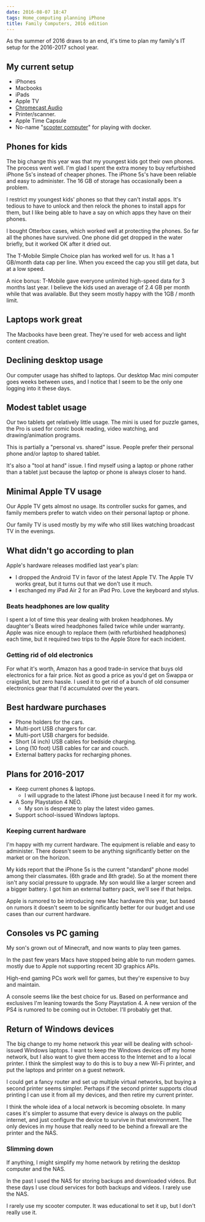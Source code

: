 ```yaml
---
date: 2016-08-07 18:47
tags: Home_computing planning iPhone
title: Family Computers, 2016 edition
---
```


As the summer of 2016 draws to an end, it's time to plan my family's IT setup
for the 2016-2017 school year.

##  My current setup

* iPhones
* Macbooks
* iPads
* Apple TV
* [Chromecast Audio](https://www.google.com/chromecast/speakers/)
* Printer/scanner.
* Apple Time Capsule
* No-name "[scooter computer](https://blog.codinghorror.com/the-scooter-computer/)" for playing with docker.

##  Phones for kids

The big change this year was that my youngest kids got their own phones. The
process went well. I'm glad I spent the extra money to buy refurbished iPhone
5s's instead of cheaper phones. The iPhone 5s's have been reliable and easy to
administer. The 16 GB of storage has occasionally been a problem.

I restrict my youngest kids' phones so that they can't install apps. It's
tedious to have to unlock and then relock the phones to install apps for them,
but I like being able to have a say on which apps they have on their phones.

I bought Otterbox cases, which worked well at protecting the phones. So far
all the phones have survived. One phone did get dropped in the water briefly,
but it worked OK after it dried out.

The T-Mobile Simple Choice plan has worked well for us. It has a 1 GB/month
data cap per line. When you exceed the cap you still get data, but at a low
speed.

A nice bonus: T-Mobile gave everyone unlimited high-speed data for 3 months
last year. I believe the kids used an average of 2.4 GB per month while that
was available. But they seem mostly happy with the 1GB / month limit.

##  Laptops work great

The Macbooks have been great. They're used for web access and light content
creation.

##  Declining desktop usage

Our computer usage has shifted to laptops. Our desktop Mac mini computer goes
weeks between uses, and I notice that I seem to be the only one logging into
it these days.

##  Modest tablet usage

Our two tablets get relatively little usage. The mini is used for puzzle
games, the Pro is used for comic book reading, video watching, and
drawing/animation programs.

This is partially a "personal vs. shared" issue. People prefer their personal
phone and/or laptop to shared tablet.

It's also a "tool at hand" issue. I find myself using a laptop or phone rather
than a tablet just because the laptop or phone is always closer to hand.

##  Minimal Apple TV usage

Our Apple TV gets almost no usage. Its controller sucks for games, and family
members prefer to watch video on their personal laptop or phone.

Our family TV is used mostly by my wife who still likes watching broadcast TV
in the evenings.

##  What didn't go according to plan

Apple's hardware releases modified last year's plan:

* I dropped the Android TV in favor of the latest Apple TV. The Apple TV works great, but it turns out that we don't use it much.
* I exchanged my iPad Air 2 for an iPad Pro. Love the keyboard and stylus.

###  Beats headphones are low quality

I spent a lot of time this year dealing with broken headphones. My daughter's
Beats wired headphones failed twice while under warranty. Apple was nice
enough to replace them (with refurbished headphones) each time, but it
required two trips to the Apple Store for each incident.

###  Getting rid of old electronics

For what it's worth, Amazon has a good trade-in service that buys old
electronics for a fair price. Not as good a price as you'd get on Swappa or
craigslist, but zero hassle. I used it to get rid of a bunch of old consumer
electronics gear that I'd accumulated over the years.

##  Best hardware purchases

* Phone holders for the cars.
* Multi-port USB chargers for car.
* Multi-port USB chargers for bedside.
* Short (4 inch) USB cables for bedside charging.
* Long (10 foot) USB cables for car and couch.
* External battery packs for recharging phones.

##  Plans for 2016-2017

* Keep current phones & laptops.
  * I will upgrade to the latest iPhone just because I need it for my work.
* A Sony Playstation 4 NEO.
  * My son is desperate to play the latest video games.
* Support school-issued Windows laptops.

###  Keeping current hardware

I'm happy with my current hardware. The equipment is reliable and easy to
administer. There doesn't seem to be anything significantly better on the
market or on the horizon.

My kids report that the iPhone 5s is the current "standard" phone model among
their classmates. (6th grade and 8th grade). So at the moment there isn't any
social pressure to upgrade. My son would like a larger screen and a bigger
battery. I got him an external battery pack, we'll see if that helps.

Apple is rumored to be introducing new Mac hardware this year, but based on
rumors it doesn't seem to be significantly better for our budget and use cases
than our current hardware.

##  Consoles vs PC gaming

My son's grown out of Minecraft, and now wants to play teen games.

In the past few years Macs have stopped being able to run modern games. mostly
due to Apple not supporting recent 3D graphics APIs.

High-end gaming PCs work well for games, but they're expensive to buy and
maintain.

A console seems like the best choice for us. Based on performance and
exclusives I'm leaning towards the Sony Playstation 4. A new version of the
PS4 is rumored to be coming out in October. I'll probably get that.

##  Return of Windows devices

The big change to my home network this year will be dealing with school-issued
Windows laptops. I want to keep the Windows devices off my home network, but I
also want to give them access to the Internet and to a local printer. I think
the simplest way to do this is to buy a new Wi-Fi printer, and put the laptops
and printer on a guest network.

I could get a fancy router and set up multiple virtual networks, but buying a
second printer seems simpler. Perhaps if the second printer supports cloud
printing I can use it from all my devices, and then retire my current printer.

I think the whole idea of a local network is becoming obsolete. In many cases
it's simpler to assume that every device is always on the public internet, and
just configure the device to survive in that environment. The only devices in
my house that really need to be behind a firewall are the printer and the NAS.

###  Slimming down

If anything, I might simplify my home network by retiring the desktop computer
and the NAS.

In the past I used the NAS for storing backups and downloaded videos. But
these days I use cloud services for both backups and videos. I rarely use the
NAS.

I rarely use my scooter computer. It was educational to set it up, but I don't
really use it.
